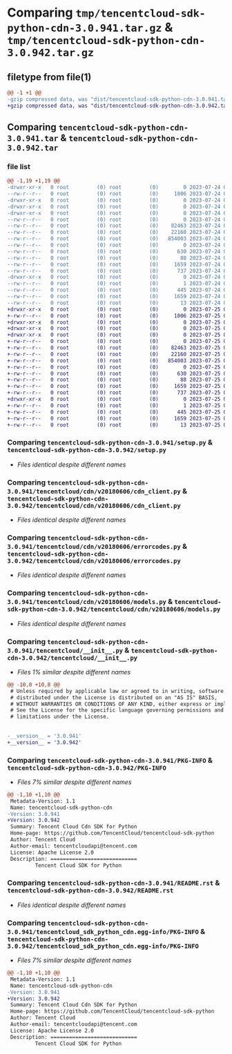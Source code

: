 # Comparing `tmp/tencentcloud-sdk-python-cdn-3.0.941.tar.gz` & `tmp/tencentcloud-sdk-python-cdn-3.0.942.tar.gz`

## filetype from file(1)

```diff
@@ -1 +1 @@
-gzip compressed data, was "dist/tencentcloud-sdk-python-cdn-3.0.941.tar", last modified: Mon Jul 24 00:32:41 2023, max compression
+gzip compressed data, was "dist/tencentcloud-sdk-python-cdn-3.0.942.tar", last modified: Tue Jul 25 04:13:21 2023, max compression
```

## Comparing `tencentcloud-sdk-python-cdn-3.0.941.tar` & `tencentcloud-sdk-python-cdn-3.0.942.tar`

### file list

```diff
@@ -1,19 +1,19 @@
-drwxr-xr-x   0 root         (0) root         (0)        0 2023-07-24 00:32:41.000000 tencentcloud-sdk-python-cdn-3.0.941/
--rw-r--r--   0 root         (0) root         (0)     1006 2023-07-24 00:32:41.000000 tencentcloud-sdk-python-cdn-3.0.941/setup.py
-drwxr-xr-x   0 root         (0) root         (0)        0 2023-07-24 00:32:41.000000 tencentcloud-sdk-python-cdn-3.0.941/tencentcloud/
-drwxr-xr-x   0 root         (0) root         (0)        0 2023-07-24 00:32:41.000000 tencentcloud-sdk-python-cdn-3.0.941/tencentcloud/cdn/
-drwxr-xr-x   0 root         (0) root         (0)        0 2023-07-24 00:32:41.000000 tencentcloud-sdk-python-cdn-3.0.941/tencentcloud/cdn/v20180606/
--rw-r--r--   0 root         (0) root         (0)        0 2023-07-24 00:32:41.000000 tencentcloud-sdk-python-cdn-3.0.941/tencentcloud/cdn/v20180606/__init__.py
--rw-r--r--   0 root         (0) root         (0)    82463 2023-07-24 00:32:41.000000 tencentcloud-sdk-python-cdn-3.0.941/tencentcloud/cdn/v20180606/cdn_client.py
--rw-r--r--   0 root         (0) root         (0)    22160 2023-07-24 00:32:41.000000 tencentcloud-sdk-python-cdn-3.0.941/tencentcloud/cdn/v20180606/errorcodes.py
--rw-r--r--   0 root         (0) root         (0)   854003 2023-07-24 00:32:41.000000 tencentcloud-sdk-python-cdn-3.0.941/tencentcloud/cdn/v20180606/models.py
--rw-r--r--   0 root         (0) root         (0)        0 2023-07-24 00:32:41.000000 tencentcloud-sdk-python-cdn-3.0.941/tencentcloud/cdn/__init__.py
--rw-r--r--   0 root         (0) root         (0)      630 2023-07-24 00:32:41.000000 tencentcloud-sdk-python-cdn-3.0.941/tencentcloud/__init__.py
--rw-r--r--   0 root         (0) root         (0)       88 2023-07-24 00:32:41.000000 tencentcloud-sdk-python-cdn-3.0.941/setup.cfg
--rw-r--r--   0 root         (0) root         (0)     1659 2023-07-24 00:32:41.000000 tencentcloud-sdk-python-cdn-3.0.941/PKG-INFO
--rw-r--r--   0 root         (0) root         (0)      737 2023-07-24 00:32:41.000000 tencentcloud-sdk-python-cdn-3.0.941/README.rst
-drwxr-xr-x   0 root         (0) root         (0)        0 2023-07-24 00:32:41.000000 tencentcloud-sdk-python-cdn-3.0.941/tencentcloud_sdk_python_cdn.egg-info/
--rw-r--r--   0 root         (0) root         (0)        1 2023-07-24 00:32:41.000000 tencentcloud-sdk-python-cdn-3.0.941/tencentcloud_sdk_python_cdn.egg-info/dependency_links.txt
--rw-r--r--   0 root         (0) root         (0)      445 2023-07-24 00:32:41.000000 tencentcloud-sdk-python-cdn-3.0.941/tencentcloud_sdk_python_cdn.egg-info/SOURCES.txt
--rw-r--r--   0 root         (0) root         (0)     1659 2023-07-24 00:32:41.000000 tencentcloud-sdk-python-cdn-3.0.941/tencentcloud_sdk_python_cdn.egg-info/PKG-INFO
--rw-r--r--   0 root         (0) root         (0)       13 2023-07-24 00:32:41.000000 tencentcloud-sdk-python-cdn-3.0.941/tencentcloud_sdk_python_cdn.egg-info/top_level.txt
+drwxr-xr-x   0 root         (0) root         (0)        0 2023-07-25 04:13:21.000000 tencentcloud-sdk-python-cdn-3.0.942/
+-rw-r--r--   0 root         (0) root         (0)     1006 2023-07-25 04:13:21.000000 tencentcloud-sdk-python-cdn-3.0.942/setup.py
+drwxr-xr-x   0 root         (0) root         (0)        0 2023-07-25 04:13:21.000000 tencentcloud-sdk-python-cdn-3.0.942/tencentcloud/
+drwxr-xr-x   0 root         (0) root         (0)        0 2023-07-25 04:13:21.000000 tencentcloud-sdk-python-cdn-3.0.942/tencentcloud/cdn/
+drwxr-xr-x   0 root         (0) root         (0)        0 2023-07-25 04:13:21.000000 tencentcloud-sdk-python-cdn-3.0.942/tencentcloud/cdn/v20180606/
+-rw-r--r--   0 root         (0) root         (0)        0 2023-07-25 04:13:21.000000 tencentcloud-sdk-python-cdn-3.0.942/tencentcloud/cdn/v20180606/__init__.py
+-rw-r--r--   0 root         (0) root         (0)    82463 2023-07-25 04:13:21.000000 tencentcloud-sdk-python-cdn-3.0.942/tencentcloud/cdn/v20180606/cdn_client.py
+-rw-r--r--   0 root         (0) root         (0)    22160 2023-07-25 04:13:21.000000 tencentcloud-sdk-python-cdn-3.0.942/tencentcloud/cdn/v20180606/errorcodes.py
+-rw-r--r--   0 root         (0) root         (0)   854003 2023-07-25 04:13:21.000000 tencentcloud-sdk-python-cdn-3.0.942/tencentcloud/cdn/v20180606/models.py
+-rw-r--r--   0 root         (0) root         (0)        0 2023-07-25 04:13:21.000000 tencentcloud-sdk-python-cdn-3.0.942/tencentcloud/cdn/__init__.py
+-rw-r--r--   0 root         (0) root         (0)      630 2023-07-25 04:13:21.000000 tencentcloud-sdk-python-cdn-3.0.942/tencentcloud/__init__.py
+-rw-r--r--   0 root         (0) root         (0)       88 2023-07-25 04:13:21.000000 tencentcloud-sdk-python-cdn-3.0.942/setup.cfg
+-rw-r--r--   0 root         (0) root         (0)     1659 2023-07-25 04:13:21.000000 tencentcloud-sdk-python-cdn-3.0.942/PKG-INFO
+-rw-r--r--   0 root         (0) root         (0)      737 2023-07-25 04:13:21.000000 tencentcloud-sdk-python-cdn-3.0.942/README.rst
+drwxr-xr-x   0 root         (0) root         (0)        0 2023-07-25 04:13:21.000000 tencentcloud-sdk-python-cdn-3.0.942/tencentcloud_sdk_python_cdn.egg-info/
+-rw-r--r--   0 root         (0) root         (0)        1 2023-07-25 04:13:21.000000 tencentcloud-sdk-python-cdn-3.0.942/tencentcloud_sdk_python_cdn.egg-info/dependency_links.txt
+-rw-r--r--   0 root         (0) root         (0)      445 2023-07-25 04:13:21.000000 tencentcloud-sdk-python-cdn-3.0.942/tencentcloud_sdk_python_cdn.egg-info/SOURCES.txt
+-rw-r--r--   0 root         (0) root         (0)     1659 2023-07-25 04:13:21.000000 tencentcloud-sdk-python-cdn-3.0.942/tencentcloud_sdk_python_cdn.egg-info/PKG-INFO
+-rw-r--r--   0 root         (0) root         (0)       13 2023-07-25 04:13:21.000000 tencentcloud-sdk-python-cdn-3.0.942/tencentcloud_sdk_python_cdn.egg-info/top_level.txt
```

### Comparing `tencentcloud-sdk-python-cdn-3.0.941/setup.py` & `tencentcloud-sdk-python-cdn-3.0.942/setup.py`

 * *Files identical despite different names*

### Comparing `tencentcloud-sdk-python-cdn-3.0.941/tencentcloud/cdn/v20180606/cdn_client.py` & `tencentcloud-sdk-python-cdn-3.0.942/tencentcloud/cdn/v20180606/cdn_client.py`

 * *Files identical despite different names*

### Comparing `tencentcloud-sdk-python-cdn-3.0.941/tencentcloud/cdn/v20180606/errorcodes.py` & `tencentcloud-sdk-python-cdn-3.0.942/tencentcloud/cdn/v20180606/errorcodes.py`

 * *Files identical despite different names*

### Comparing `tencentcloud-sdk-python-cdn-3.0.941/tencentcloud/cdn/v20180606/models.py` & `tencentcloud-sdk-python-cdn-3.0.942/tencentcloud/cdn/v20180606/models.py`

 * *Files identical despite different names*

### Comparing `tencentcloud-sdk-python-cdn-3.0.941/tencentcloud/__init__.py` & `tencentcloud-sdk-python-cdn-3.0.942/tencentcloud/__init__.py`

 * *Files 1% similar despite different names*

```diff
@@ -10,8 +10,8 @@
 # Unless required by applicable law or agreed to in writing, software
 # distributed under the License is distributed on an "AS IS" BASIS,
 # WITHOUT WARRANTIES OR CONDITIONS OF ANY KIND, either express or implied.
 # See the License for the specific language governing permissions and
 # limitations under the License.
 
 
-__version__ = '3.0.941'
+__version__ = '3.0.942'
```

### Comparing `tencentcloud-sdk-python-cdn-3.0.941/PKG-INFO` & `tencentcloud-sdk-python-cdn-3.0.942/PKG-INFO`

 * *Files 7% similar despite different names*

```diff
@@ -1,10 +1,10 @@
 Metadata-Version: 1.1
 Name: tencentcloud-sdk-python-cdn
-Version: 3.0.941
+Version: 3.0.942
 Summary: Tencent Cloud Cdn SDK for Python
 Home-page: https://github.com/TencentCloud/tencentcloud-sdk-python
 Author: Tencent Cloud
 Author-email: tencentcloudapi@tencent.com
 License: Apache License 2.0
 Description: ============================
         Tencent Cloud SDK for Python
```

### Comparing `tencentcloud-sdk-python-cdn-3.0.941/README.rst` & `tencentcloud-sdk-python-cdn-3.0.942/README.rst`

 * *Files identical despite different names*

### Comparing `tencentcloud-sdk-python-cdn-3.0.941/tencentcloud_sdk_python_cdn.egg-info/PKG-INFO` & `tencentcloud-sdk-python-cdn-3.0.942/tencentcloud_sdk_python_cdn.egg-info/PKG-INFO`

 * *Files 7% similar despite different names*

```diff
@@ -1,10 +1,10 @@
 Metadata-Version: 1.1
 Name: tencentcloud-sdk-python-cdn
-Version: 3.0.941
+Version: 3.0.942
 Summary: Tencent Cloud Cdn SDK for Python
 Home-page: https://github.com/TencentCloud/tencentcloud-sdk-python
 Author: Tencent Cloud
 Author-email: tencentcloudapi@tencent.com
 License: Apache License 2.0
 Description: ============================
         Tencent Cloud SDK for Python
```

